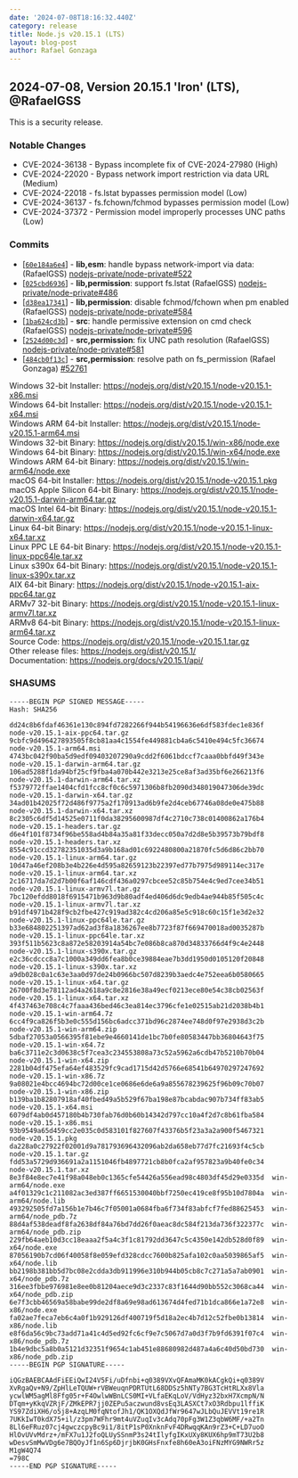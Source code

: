 ```yaml
---
date: '2024-07-08T18:16:32.440Z'
category: release
title: Node.js v20.15.1 (LTS)
layout: blog-post
author: Rafael Gonzaga
---
```


## 2024-07-08, Version 20.15.1 'Iron' (LTS), @RafaelGSS

This is a security release.

### Notable Changes

- CVE-2024-36138 - Bypass incomplete fix of CVE-2024-27980 (High)
- CVE-2024-22020 - Bypass network import restriction via data URL (Medium)
- CVE-2024-22018 - fs.lstat bypasses permission model (Low)
- CVE-2024-36137 - fs.fchown/fchmod bypasses permission model (Low)
- CVE-2024-37372 - Permission model improperly processes UNC paths (Low)

### Commits

- \[[`60e184a6e4`](https://github.com/nodejs/node/commit/60e184a6e4)] - **lib,esm**: handle bypass network-import via data: (RafaelGSS) [nodejs-private/node-private#522](https://github.com/nodejs-private/node-private/pull/522)
- \[[`025cbd6936`](https://github.com/nodejs/node/commit/025cbd6936)] - **lib,permission**: support fs.lstat (RafaelGSS) [nodejs-private/node-private#486](https://github.com/nodejs-private/node-private/pull/486)
- \[[`d38ea17341`](https://github.com/nodejs/node/commit/d38ea17341)] - **lib,permission**: disable fchmod/fchown when pm enabled (RafaelGSS) [nodejs-private/node-private#584](https://github.com/nodejs-private/node-private/pull/584)
- \[[`1ba624cd3b`](https://github.com/nodejs/node/commit/1ba624cd3b)] - **src**: handle permissive extension on cmd check (RafaelGSS) [nodejs-private/node-private#596](https://github.com/nodejs-private/node-private/pull/596)
- \[[`2524d00c3d`](https://github.com/nodejs/node/commit/2524d00c3d)] - **src,permission**: fix UNC path resolution (RafaelGSS) [nodejs-private/node-private#581](https://github.com/nodejs-private/node-private/pull/581)
- \[[`484cb0f13c`](https://github.com/nodejs/node/commit/484cb0f13c)] - **src,permission**: resolve path on fs_permission (Rafael Gonzaga) [#52761](https://github.com/nodejs/node/pull/52761)

Windows 32-bit Installer: https://nodejs.org/dist/v20.15.1/node-v20.15.1-x86.msi \
Windows 64-bit Installer: https://nodejs.org/dist/v20.15.1/node-v20.15.1-x64.msi \
Windows ARM 64-bit Installer: https://nodejs.org/dist/v20.15.1/node-v20.15.1-arm64.msi \
Windows 32-bit Binary: https://nodejs.org/dist/v20.15.1/win-x86/node.exe \
Windows 64-bit Binary: https://nodejs.org/dist/v20.15.1/win-x64/node.exe \
Windows ARM 64-bit Binary: https://nodejs.org/dist/v20.15.1/win-arm64/node.exe \
macOS 64-bit Installer: https://nodejs.org/dist/v20.15.1/node-v20.15.1.pkg \
macOS Apple Silicon 64-bit Binary: https://nodejs.org/dist/v20.15.1/node-v20.15.1-darwin-arm64.tar.gz \
macOS Intel 64-bit Binary: https://nodejs.org/dist/v20.15.1/node-v20.15.1-darwin-x64.tar.gz \
Linux 64-bit Binary: https://nodejs.org/dist/v20.15.1/node-v20.15.1-linux-x64.tar.xz \
Linux PPC LE 64-bit Binary: https://nodejs.org/dist/v20.15.1/node-v20.15.1-linux-ppc64le.tar.xz \
Linux s390x 64-bit Binary: https://nodejs.org/dist/v20.15.1/node-v20.15.1-linux-s390x.tar.xz \
AIX 64-bit Binary: https://nodejs.org/dist/v20.15.1/node-v20.15.1-aix-ppc64.tar.gz \
ARMv7 32-bit Binary: https://nodejs.org/dist/v20.15.1/node-v20.15.1-linux-armv7l.tar.xz \
ARMv8 64-bit Binary: https://nodejs.org/dist/v20.15.1/node-v20.15.1-linux-arm64.tar.xz \
Source Code: https://nodejs.org/dist/v20.15.1/node-v20.15.1.tar.gz \
Other release files: https://nodejs.org/dist/v20.15.1/ \
Documentation: https://nodejs.org/docs/v20.15.1/api/

### SHASUMS

```
-----BEGIN PGP SIGNED MESSAGE-----
Hash: SHA256

dd24c8b6fdaf46361e130c894fd7282266f944b54196636e6df583fdec1e836f  node-v20.15.1-aix-ppc64.tar.gz
9cbfc9d496427893505f8cb81aa4c1554fe449881cb4a6c5410e494c5fc36674  node-v20.15.1-arm64.msi
4743bc042f90ba5d9edf09403207290a9cdd2f6061bdccf7caaa0bbfd49f343e  node-v20.15.1-darwin-arm64.tar.gz
106ad5288f1da94bf25cf9fba4a070b442e3213e25ce8af3ad35bf6e266213f6  node-v20.15.1-darwin-arm64.tar.xz
f5379772ffae1404cfd1fcc8cf0c6c5971306b8fb2090d348019047306de39dc  node-v20.15.1-darwin-x64.tar.gz
34ad01b42025f72d486f9775a2f170913ad6b9fe2d4ceb67746a08de0e475b88  node-v20.15.1-darwin-x64.tar.xz
8c2305c6df5d14525e0711f0da38295600987df4c2710c738c01400862a176b4  node-v20.15.1-headers.tar.gz
d6e4f101f8734f96be558ad4b84a35a81f33decc050a7d2d8e5b39573b79bdf8  node-v20.15.1-headers.tar.xz
8554c91ccd32782351035d3a9b168ad01c6922480800a21870fc5d6d86c2bb70  node-v20.15.1-linux-arm64.tar.gz
10d47a46ef208b3e4b226e4d595a82659123b22397ed77b7975d989114ec317e  node-v20.15.1-linux-arm64.tar.xz
2c16717da7d2d7b00f6af146cdf436a0297cbcee52c85b754e4c9ed7cee34b51  node-v20.15.1-linux-armv7l.tar.gz
7bc120efdd8018f6915471b963d9b80adf4ed406d6dc9edb4ae944b85f505c4c  node-v20.15.1-linux-armv7l.tar.xz
b91df4971b428f9cb2fbe427c919ad382c4cd206a85e5c918c60c15f1e3d2e32  node-v20.15.1-linux-ppc64le.tar.gz
b33e684802251397ad62ad3f8a1836267ee8b7723f87f669470018ad0035287b  node-v20.15.1-linux-ppc64le.tar.xz
393f511b5623c8a872e58203914a54bc7e086b8ca870d34833766d4f9c4e2448  node-v20.15.1-linux-s390x.tar.gz
e2c36cdccc8a7c1000a349dd6fea8b0ce39884eae7b3dd1950d0105120f20848  node-v20.15.1-linux-s390x.tar.xz
a9db028c0a1c63e3aa0d97de24b0966bc507d8239b3aedc4e752eea6b0580665  node-v20.15.1-linux-x64.tar.gz
26700f8d3e78112ad4a2618a9c8e2816e38a49ecf0213ece80e54c38cb02563f  node-v20.15.1-linux-x64.tar.xz
4f437463e708c4c7faaa436bed46c3ea814ec3796cfe1e02515ab21d2038b4b1  node-v20.15.1-win-arm64.7z
6cc4f9ca826f5b3e0c555d156bc6adcc371bd96c2874ee748d0f97e2938d3c2b  node-v20.15.1-win-arm64.zip
5dbaf27053a0566395f81ebe9e4660141de1bc7b0fe80583447bb36804643f75  node-v20.15.1-win-x64.7z
ba6c3711e2c3d0638c5f7cea3c234553808a73c52a5962a6cdb47b5210b70b04  node-v20.15.1-win-x64.zip
2281b04df475efa64ef483529fc9cad1715d42d5766e68541b64970297247692  node-v20.15.1-win-x86.7z
9a08021e4bcc4694bc72d00ce1ce0686e6de6a9a855678239625f96b09c70b07  node-v20.15.1-win-x86.zip
b139ba1b82807918af40fbed49a5b529f67ba198e87bcabdac907b734ff83ab5  node-v20.15.1-x64.msi
6079df4ab0d457180b4b730fab76d0b60b14342d797cc10a4f2d7c8b61fba584  node-v20.15.1-x86.msi
93b9549a65d459cc2e035c0d583101f827607f43376b5f23a3a2a900f5467321  node-v20.15.1.pkg
da228a0c27922f02001d9a781793696432096ab2da658eb77d7fc21693f4c5cb  node-v20.15.1.tar.gz
fdd53a5729d936691a2a1151046fb4897721cb8b0fca2af957823a9b40fe0c34  node-v20.15.1.tar.xz
8e3f84e8ec7e41f98a048eb0c1365cfe54426a556ead98c4803df45d29e0335d  win-arm64/node.exe
a4f01329c1c211082ac3ed387ff6651530040bbf7250ec419ce8f95b10d7804a  win-arm64/node.lib
493292505fd7a156b1e7b46c7f05001a0684fba6f734f83abfcf7fed88625453  win-arm64/node_pdb.7z
88d4af538deadf8fa2638df84a76bd7dd26f0aeac8dc584f213da736f322377c  win-arm64/node_pdb.zip
229fb64aeb10d3cc18eaaa2f5a4c3f1c81792dd3647c5c4350e142db528d0f89  win-x64/node.exe
87056190b7cd06f40058f8e059efd328cdcc7600b825afa102c0aa5039865af5  win-x64/node.lib
bb2198b381bb5d7bc08e2cdda3db911996e310b944b05cb8c7c271a5a7ab0901  win-x64/node_pdb.7z
316ee3fbbe976981e8ee0b81204aece9d3c2337c83f1644d90bb552c3068ca44  win-x64/node_pdb.zip
6e7f3cbb46569a58babe99de2df8a69e98ad613674d4fed71b1dca866e1a72e8  win-x86/node.exe
fa02ae7feca7eb6c4a0f1b929126df400719f5d18a2ec4b7d12c52fbe0b13814  win-x86/node.lib
e8f6da56c9bc73add71a41c4d5ed92fc6cf9e7c5067d7a0d3f7b9fd6391f07c4  win-x86/node_pdb.7z
1b4e9dbc5a8b0a5121d32351f9654c1ab451e88680982d487a4a6c40d50bd730  win-x86/node_pdb.zip
-----BEGIN PGP SIGNATURE-----

iQGzBAEBCAAdFiEEiQwI24V5Fi/uDfnbi+q0389VXvQFAmaMK0kACgkQi+q0389V
XvRgaQv+N9/ZpHlLeTQUW+rVBWeuqnPDRTUtL68DDSz5hNTy7BG3TcHtRLXx8Vla
ycwlWM5agMl8Ffg05r+F4OwlwWBnLCS0MI+VLfaEKqLoV/VdHyz32bxH7XcmpN/N
DTqm+yKkqVZRjF/ZMkEPR7jj0ZEPu5aczwund8vsEq3LASXCt7xO3Rdbpu1lffiK
YS97ZdiXH6/o5j8+AzqLM0fqNtofJh1/QK1OXQdJfWr9647wJLbQuJEVVt19re1R
7UKkIwT0kdX75+il/z3pm7WFhr9mt4uVZuqIv3cAdq70pFg3W1Z3qbW6MF/+a2Tn
8Ll6eFRuz07cj4gwczcpyBc9i1/8itP1sP0XnknFvF4DRwqqKAn9rZ3+C+LD7uoO
HlOvUVvMdrz+/mFX7u1J2foQLUySSnmP3s24tIlyfgIKxUXy8KUX6hp9mT73U2b8
wDesvSmMwVDg6e7BQOyJf1n6Sp6DjrjbK0GHsFnxfe8h60eA3oiFNzMYG9NWRr5z
M1gW4Q74
=798C
-----END PGP SIGNATURE-----
```
